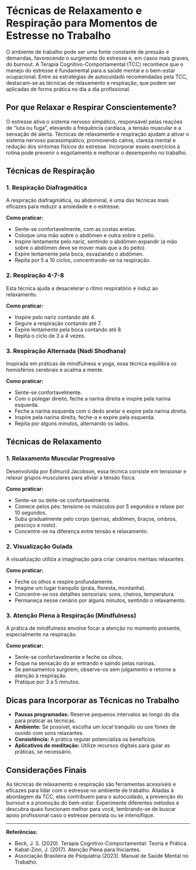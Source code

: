 
# Técnicas de Relaxamento e Respiração para Momentos de Estresse no Trabalho

O ambiente de trabalho pode ser uma fonte constante de pressão e demandas, favorecendo o surgimento do estresse e, em casos mais graves, do burnout. A Terapia Cognitivo-Comportamental (TCC) reconhece que o manejo do estresse é fundamental para a saúde mental e o bem-estar ocupacional. Entre as estratégias de autocuidado recomendadas pela TCC, destacam-se as técnicas de relaxamento e respiração, que podem ser aplicadas de forma prática no dia a dia profissional.

## Por que Relaxar e Respirar Conscientemente?

O estresse ativa o sistema nervoso simpático, responsável pelas reações de "luta ou fuga", elevando a frequência cardíaca, a tensão muscular e a sensação de alerta. Técnicas de relaxamento e respiração ajudam a ativar o sistema nervoso parassimpático, promovendo calma, clareza mental e redução dos sintomas físicos do estresse. Incorporar esses exercícios à rotina pode prevenir o esgotamento e melhorar o desempenho no trabalho.

## Técnicas de Respiração

### 1. Respiração Diafragmática

A respiração diafragmática, ou abdominal, é uma das técnicas mais eficazes para reduzir a ansiedade e o estresse.

**Como praticar:**
- Sente-se confortavelmente, com as costas eretas.
- Coloque uma mão sobre o abdômen e outra sobre o peito.
- Inspire lentamente pelo nariz, sentindo o abdômen expandir (a mão sobre o abdômen deve se mover mais que a do peito).
- Expire lentamente pela boca, esvaziando o abdômen.
- Repita por 5 a 10 ciclos, concentrando-se na respiração.

### 2. Respiração 4-7-8

Esta técnica ajuda a desacelerar o ritmo respiratório e induz ao relaxamento.

**Como praticar:**
- Inspire pelo nariz contando até 4.
- Segure a respiração contando até 7.
- Expire lentamente pela boca contando até 8.
- Repita o ciclo de 3 a 4 vezes.

### 3. Respiração Alternada (Nadi Shodhana)

Inspirada em práticas de mindfulness e yoga, essa técnica equilibra os hemisférios cerebrais e acalma a mente.

**Como praticar:**
- Sente-se confortavelmente.
- Com o polegar direito, feche a narina direita e inspire pela narina esquerda.
- Feche a narina esquerda com o dedo anelar e expire pela narina direita.
- Inspire pela narina direita, feche-a e expire pela esquerda.
- Repita por alguns minutos, alternando os lados.

## Técnicas de Relaxamento

### 1. Relaxamento Muscular Progressivo

Desenvolvida por Edmund Jacobson, essa técnica consiste em tensionar e relaxar grupos musculares para aliviar a tensão física.

**Como praticar:**
- Sente-se ou deite-se confortavelmente.
- Comece pelos pés: tensione os músculos por 5 segundos e relaxe por 10 segundos.
- Suba gradualmente pelo corpo (pernas, abdômen, braços, ombros, pescoço e rosto).
- Concentre-se na diferença entre tensão e relaxamento.

### 2. Visualização Guiada

A visualização utiliza a imaginação para criar cenários mentais relaxantes.

**Como praticar:**
- Feche os olhos e respire profundamente.
- Imagine um lugar tranquilo (praia, floresta, montanha).
- Concentre-se nos detalhes sensoriais: sons, cheiros, temperatura.
- Permaneça nesse cenário por alguns minutos, sentindo o relaxamento.

### 3. Atenção Plena à Respiração (Mindfulness)

A prática de mindfulness envolve focar a atenção no momento presente, especialmente na respiração.

**Como praticar:**
- Sente-se confortavelmente e feche os olhos.
- Foque na sensação do ar entrando e saindo pelas narinas.
- Se pensamentos surgirem, observe-os sem julgamento e retorne a atenção à respiração.
- Pratique por 3 a 5 minutos.

## Dicas para Incorporar as Técnicas no Trabalho

- **Pausas programadas:** Reserve pequenos intervalos ao longo do dia para praticar as técnicas.
- **Ambiente:** Se possível, escolha um local tranquilo ou use fones de ouvido com sons relaxantes.
- **Consistência:** A prática regular potencializa os benefícios.
- **Aplicativos de meditação:** Utilize recursos digitais para guiar as práticas, se necessário.

## Considerações Finais

As técnicas de relaxamento e respiração são ferramentas acessíveis e eficazes para lidar com o estresse no ambiente de trabalho. Aliadas à abordagem da TCC, elas contribuem para o autocuidado, a prevenção do burnout e a promoção do bem-estar. Experimente diferentes métodos e descubra quais funcionam melhor para você, lembrando-se de buscar apoio profissional caso o estresse persista ou se intensifique.

---
**Referências:**
- Beck, J. S. (2020). Terapia Cognitivo-Comportamental: Teoria e Prática.
- Kabat-Zinn, J. (2017). Atenção Plena para Iniciantes.
- Associação Brasileira de Psiquiatria (2023). Manual de Saúde Mental no Trabalho.
```
